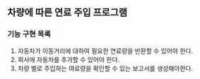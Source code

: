 ## 차량에 따른 연료 주입 프로그램

### 기능 구현 목록

1. 자동차가 이동거리에 대하여 필요한 연료량을 반환할 수 있어야 한다.
2. 회사에 자동차를 추가할 수 있어야 한다. 
3. 차량 별로 주입하는 여료량을 확인할 수 있는 보고서를 생성해야한다.